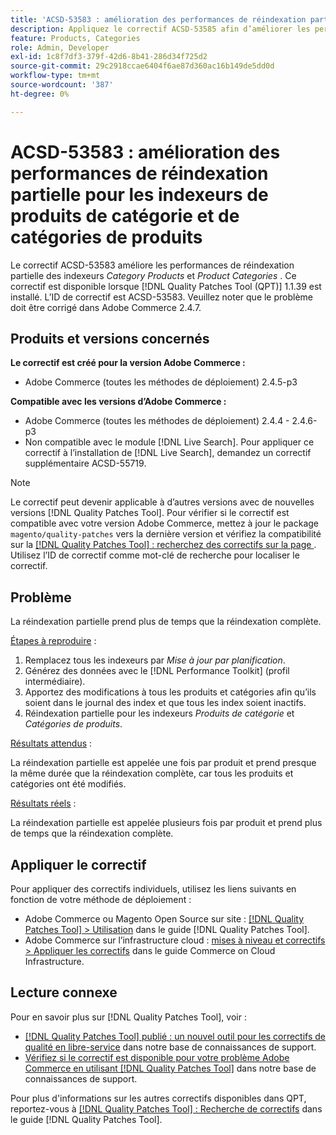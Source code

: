 ```yaml
---
title: 'ACSD-53583 : amélioration des performances de réindexation partielle pour les indexeurs [!UICONTROL Category Products] et [!UICONTROL Product Categories]'
description: Appliquez le correctif ACSD-53585 afin d’améliorer les performances de réindexation partielle pour les indexeurs de produits de catégorie et de catégories de produits.
feature: Products, Categories
role: Admin, Developer
exl-id: 1c8f7df3-379f-42d6-8b41-286d34f725d2
source-git-commit: 29c2918ccae6404f6ae87d360ac16b149de5dd0d
workflow-type: tm+mt
source-wordcount: '387'
ht-degree: 0%

---
```


# ACSD-53583 : amélioration des performances de réindexation partielle pour les indexeurs de produits de catégorie et de catégories de produits

Le correctif ACSD-53583 améliore les performances de réindexation partielle des indexeurs *Category Products* et *Product Categories* . Ce correctif est disponible lorsque [!DNL Quality Patches Tool (QPT)] 1.1.39 est installé. L’ID de correctif est ACSD-53583. Veuillez noter que le problème doit être corrigé dans Adobe Commerce 2.4.7.

## Produits et versions concernés

**Le correctif est créé pour la version Adobe Commerce :**

* Adobe Commerce (toutes les méthodes de déploiement) 2.4.5-p3

**Compatible avec les versions d’Adobe Commerce :**

* Adobe Commerce (toutes les méthodes de déploiement) 2.4.4 - 2.4.6-p3
* Non compatible avec le module [!DNL Live Search]. Pour appliquer ce correctif à l’installation de [!DNL Live Search], demandez un correctif supplémentaire ACSD-55719.

>[!NOTE]
>
>Le correctif peut devenir applicable à d’autres versions avec de nouvelles versions [!DNL Quality Patches Tool]. Pour vérifier si le correctif est compatible avec votre version Adobe Commerce, mettez à jour le package `magento/quality-patches` vers la dernière version et vérifiez la compatibilité sur la [[!DNL Quality Patches Tool] : recherchez des correctifs sur la page ](https://experienceleague.adobe.com/tools/commerce-quality-patches/index.html). Utilisez l’ID de correctif comme mot-clé de recherche pour localiser le correctif.

## Problème

La réindexation partielle prend plus de temps que la réindexation complète.

<u>Étapes à reproduire</u> :

1. Remplacez tous les indexeurs par *Mise à jour par planification*.
1. Générez des données avec le [!DNL Performance Toolkit] (profil intermédiaire).
1. Apportez des modifications à tous les produits et catégories afin qu’ils soient dans le journal des index et que tous les index soient inactifs.
1. Réindexation partielle pour les indexeurs *Produits de catégorie* et *Catégories de produits*.

<u>Résultats attendus</u> :

La réindexation partielle est appelée une fois par produit et prend presque la même durée que la réindexation complète, car tous les produits et catégories ont été modifiés.

<u>Résultats réels</u> :

La réindexation partielle est appelée plusieurs fois par produit et prend plus de temps que la réindexation complète.

## Appliquer le correctif

Pour appliquer des correctifs individuels, utilisez les liens suivants en fonction de votre méthode de déploiement :

* Adobe Commerce ou Magento Open Source sur site : [[!DNL Quality Patches Tool] > Utilisation](https://experienceleague.adobe.com/docs/commerce-operations/tools/quality-patches-tool/usage.html) dans le guide [!DNL Quality Patches Tool].
* Adobe Commerce sur l’infrastructure cloud : [mises à niveau et correctifs > Appliquer les correctifs](https://experienceleague.adobe.com/docs/commerce-cloud-service/user-guide/develop/upgrade/apply-patches.html) dans le guide Commerce on Cloud Infrastructure.

## Lecture connexe

Pour en savoir plus sur [!DNL Quality Patches Tool], voir :

* [[!DNL Quality Patches Tool] publié : un nouvel outil pour les correctifs de qualité en libre-service](/help/announcements/adobe-commerce-announcements/magento-quality-patches-released-new-tool-to-self-serve-quality-patches.md) dans notre base de connaissances de support.
* [Vérifiez si le correctif est disponible pour votre problème Adobe Commerce en utilisant  [!DNL Quality Patches Tool]](/help/support-tools/patches-available-in-qpt-tool/check-patch-for-magento-issue-with-magento-quality-patches.md) dans notre base de connaissances de support.

Pour plus d&#39;informations sur les autres correctifs disponibles dans QPT, reportez-vous à [[!DNL Quality Patches Tool] : Recherche de correctifs](https://experienceleague.adobe.com/tools/commerce-quality-patches/index.html) dans le guide [!DNL Quality Patches Tool].
